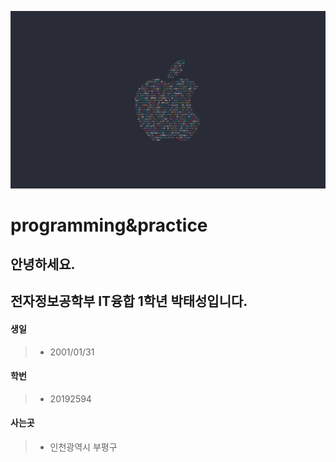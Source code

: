 ![apple_logo_ASCII](./images/apple_logo_ASCII.jpg)
# programming&practice

## 안녕하세요.
## 전자정보공학부 IT융합 1학년 박태성입니다.

#### 생일
>* 2001/01/31
#### 학번
>* 20192594
#### 사는곳
>* 인천광역시 부평구